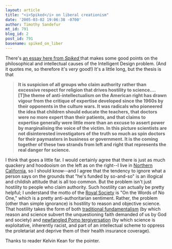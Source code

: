 ```yaml
---
layout: article
title: "<i>Spiked</i> on liberal creationism"
date: '2005-03-02 19:06:38 -0700'
author: Timothy Sandefur
mt_id: 791
blog_id: 2
post_id: 791
basename: spiked_on_liber
---
```

<p>There's <a href="http://www.spiked-online.com/Articles/0000000CA910.htm">an essay here from <i>Spiked </i></a> that makes some good points on the philosophical and intellectual causes of the Intelligent Design problem. (And it quotes me, so therefore it's <i>very </i>good!) It's a little long, but the thesis is that<blockquote><b>It is suspicion of all groups who claim authority rather than excessive respect for religion that drives hostility to science....[T]he theme of anti-intellectualism on the American right has drawn vigour from the critique of expertise developed since the 1960s by their opponents in the culture wars. It was radicals who pioneered the idea that children should educate the teachers, that doctors were no more expert than their patients, and that claims to expertise generally were little more than an excuse to assert power by marginalising the voice of the victim. In this picture scientists are not disinterested investigators of the truth so much as spin doctors for their paymasters in business or government. It is the coming together of these two strands from left and right that represents the real danger for science.  </b></blockquote></p>

<p>I think that goes a little far. I would certainly agree that there is just as much quackery and hoodooism on the left as on the right--I live in <a href="http://www.fountainofhealth.com/">Northern California,</a> so I should know--and I agree that the tendency to ignore what a person says on the grounds that "he's funded by so-and-so" is an illogical and childish attitude that is all too common. But the problem isn't just hostility to people who claim authority. Such hostility can actually be pretty helpful; I understand the motto of the <a href="http://www.royalsoc.ac.uk/page.asp?id=1020">Royal Society</a>  is "On the Words of No One," which is a pretty anti-authoritarian sentiment. Rather, the problem (other than simple ignorance) is hostility to reason and objective science. That hostility takes the form of both <a href="http://reason.com/9811/col.olson.shtml">traditional fundamentalism</a> (by which reason and science subvert the unquestioning faith demanded of us by God and society) and <a href="http://www.amazon.com/exec/obidos/tg/detail/-/0801857074/qid=1109811982/sr=8-1/ref=pd_csp_1/102-0207867-4352901?v=glance&s=books&n=507846">newfangled Pomo tergiversation</a> (by which science is exploitative, inherently racist, and part of an intellectual scheme to oppress the proletariat and deprive them of their health insurance coverage).</p>

<p>Thanks to reader Kelvin Kean for the pointer.</p>

